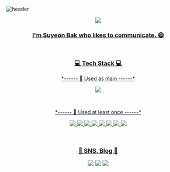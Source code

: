 ![header](https://capsule-render.vercel.app/api?type=Waving&color=0:FFB7C8,100:FF6D90&height=150&section=header&text=Hi%there!👋&fontSize=70&fontColor=FFFFFF)


<p align="center">
  <a href="https://github.com/Suyeon-B"><img src="https://hits.seeyoufarm.com/api/count/incr/badge.svg?url=https%3A%2F%2Fgithub.com%2FSuyeon-B&count_bg=%23FF8BA7&title_bg=%23555555&icon=github.svg&icon_color=%23E7E7E7&title=hits&edge_flat=false">
</p>
  
<h3 align="center">I'm Suyeon Bak who likes to communicate. 😄</h3>

<br>

<h3 align="center">💻 Tech Stack 💻</h3>


<p align="center">*------ 🌳 Used as main ------*</p>
<p align="center">
  <img src="https://img.shields.io/badge/Python-3766AB?style=flat-square&logo=Python&logoColor=white">
</p>
<br>

<p align="center">*------ 🌱 Used at least once ------*</p>
<p align="center">
  <img src="https://img.shields.io/badge/Java-007396?style=flat-square&logo=Java&logoColor=white">
  <img src="https://img.shields.io/badge/C-A8B9CC?style=flat-square&logo=C&logoColor=white">
  <img src="https://img.shields.io/badge/Javascript-ffb13b?style=flat-square&logo=javascript&logoColor=white">
  <img src="https://img.shields.io/badge/css-1572B6?style=flat-square&logo=css3&logoColor=white">
  <img src="https://img.shields.io/badge/Mysql-E6B91E?style=flat-square&logo=MySql&logoColor=white">
  <img src="https://img.shields.io/badge/aws-333664?style=flat-square&logo=amazon-aws&logoColor=white">
  <img src="https://img.shields.io/badge/MongoDB-47A248?style=flat-square&logo=MongoDB&logoColor=black">
  <img src="https://img.shields.io/badge/HTML5-E34F26?style=flat-square&logo=이미지 이름&logoColor=black">
</p>

<br>


<h3 align="center"> 💌  SNS, Blog 💌 </h3>

<div align="center" style="text-align:center">
  <a href="https://flicker-alyssum-bb5.notion.site/Just-do-it-9e97fdfb789f4337b7e1b343e85e3ba8)" target="_blank"><img src="https://img.shields.io/badge/Notion-000000?style=flat-square&logo=Notion&logoColor=white"/></a> <a href="https://blog.naver.com/tndus4243" target="_blank"><img src="https://img.shields.io/badge/Blog-03C75A?style=flat-square&logo=Naver&logoColor=white"/></a> <a href="https://www.instagram.com/nosuyeonnolife/" target="_blank"><img src="https://img.shields.io/badge/Instagram-E4405F?style=flat-square&logo=Instagram&logoColor=white"/></a>

</div>
<br>
